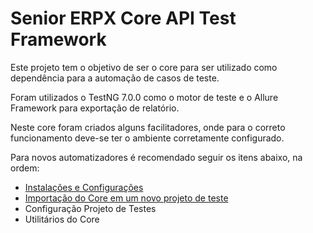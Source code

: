 # Senior ERPX Core API Test Framework

Este projeto tem o objetivo de ser o core para ser utilizado como dependência para a automação de casos de teste.

Foram utilizados o TestNG 7.0.0 como o motor de teste e o Allure Framework para exportação de relatório.

Neste core foram criados alguns facilitadores, onde para o correto funcionamento deve-se ter o ambiente corretamente configurado.

Para novos automatizadores é recomendado seguir os itens abaixo, na ordem:
* [Instalações e Configurações](http://git.senior.com.br/gestao-empresarial/erpx-core-api-test/wikis/Instala%C3%A7%C3%B5es-e-Configura%C3%A7%C3%B5es)
* [Importação do Core em um novo projeto de teste](http://git.senior.com.br/gestao-empresarial/erpx-core-api-test/wikis/Importa%C3%A7%C3%A3o-do-Core-em-um-novo-projeto-de-teste)
* Configuração Projeto de Testes
* Utilitários do Core